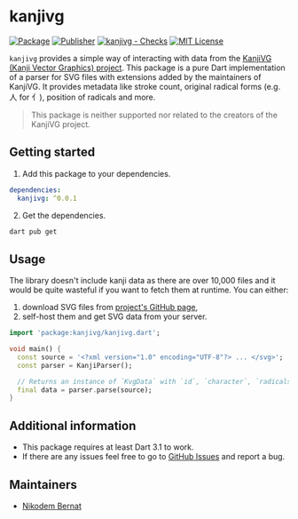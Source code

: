 <!--
This README describes the package. If you publish this package to pub.dev,
this README's contents appear on the landing page for your package.

For information about how to write a good package README, see the guide for
[writing package pages](https://dart.dev/guides/libraries/writing-package-pages).

For general information about developing packages, see the Dart guide for
[creating packages](https://dart.dev/guides/libraries/create-library-packages)
and the Flutter guide for
[developing packages and plugins](https://flutter.dev/developing-packages).
-->

# kanjivg

[![Package](https://img.shields.io/pub/v/kanjivg.svg)](https://pub.dev/packages/kanjivg) [![Publisher](https://img.shields.io/pub/publisher/kanjivg.svg)](https://pub.dev/packages/kanjivg/publisher) [![kanjivg - Checks](https://github.com/n-bernat/kanjivg/actions/workflows/dart_checks.yaml/badge.svg)](https://github.com/n-bernat/kanjivg/actions/workflows/dart_checks.yaml) [![MIT License](https://img.shields.io/badge/license-MIT-purple.svg)](https://opensource.org/licenses/MIT)

`kanjivg` provides a simple way of interacting with data from the [KanjiVG (Kanji Vector Graphics) project](https://kanjivg.tagaini.net). This package is a pure Dart implementation of a parser for SVG files with extensions added by the maintainers of KanjiVG. It provides metadata like stroke count, original radical forms (e.g. 人 for 亻), position of radicals and more.

> This package is neither supported nor related to the creators of the KanjiVG project.

## Getting started

1. Add this package to your dependencies.

```yaml
dependencies:
  kanjivg: ^0.0.1
```

2. Get the dependencies.

```sh
dart pub get
```

## Usage

The library doesn't include kanji data as there are over 10,000 files and it would be quite wasteful if you want to fetch them at runtime.
You can either:

1. download SVG files from [project's GitHub page](https://github.com/KanjiVG/kanjivg/releases),
2. self-host them and get SVG data from your server.

```dart
import 'package:kanjivg/kanjivg.dart';

void main() {
  const source = '<?xml version="1.0" encoding="UTF-8"?> ... </svg>';
  const parser = KanjiParser();

  // Returns an instance of `KvgData` with `id`, `character`, `radicals` and `strokes`.
  final data = parser.parse(source);
}
```

## Additional information

- This package requires at least Dart 3.1 to work.
- If there are any issues feel free to go to [GitHub Issues](https://github.com/n-bernat/kanjivg/issues) and report a bug.

## Maintainers

- [Nikodem Bernat](https://nikodembernat.com)
